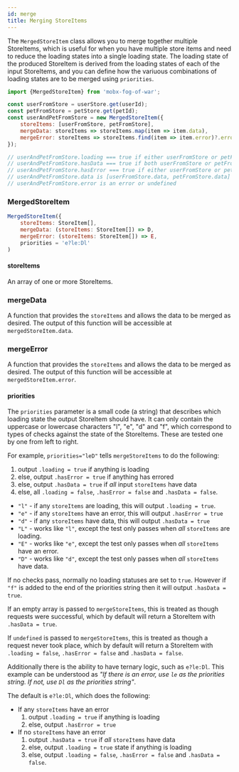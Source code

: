 ```yaml
---
id: merge
title: Merging StoreItems
---
```


The `MergedStoreItem` class allows you to merge together multiple StoreItems, which is useful for when you have multiple store items and need to reduce the loading states into a single loading state. The loading state of the produced StoreItem is derived from the loading states of each of the input StoreItems, and you can define how the variuous combinations of loading states are to be merged using `priorities`.

```jsx
import {MergedStoreItem} from 'mobx-fog-of-war';

const userFromStore = userStore.get(userId);
const petFromStore = petStore.get(petId);
const userAndPetFromStore = new MergedStoreItem({
    storeItems: [userFromStore, petFromStore],
    mergeData: storeItems => storeItems.map(item => item.data),
    mergeError: storeItems => storeItems.find(item => item.error)?.error
});

// userAndPetFromStore.loading === true if either userFromStore or petFromStore are loading
// userAndPetFromStore.hasData === true if both userFromStore or petFromStore have data
// userAndPetFromStore.hasError === true if either userFromStore or petFromStore have an error
// userAndPetFromStore.data is [userFromStore.data, petFromStore.data]
// userAndPetFromStore.error is an error or undefined
```

### MergedStoreItem

```jsx
MergedStoreItem({
    storeItems: StoreItem[],
    mergeData: (storeItems: StoreItem[]) => D,
    mergeError: (storeItems: StoreItem[]) => E,
    priorities = 'e?le:Dl'
)
```

#### storeItems

An array of one or more StoreItems.

### mergeData

A function that provides the `storeItems` and allows the data to be merged as desired. The output of this function will be accessible at `mergedStoreItem.data`.

### mergeError

A function that provides the `storeItems` and allows the data to be merged as desired. The output of this function will be accessible at `mergedStoreItem.error`.

#### priorities

The `priorities` parameter is a small code (a string) that describes which loading state the output StoreItem should have. It can only contain the uppercase or lowercase characters "l", "e", "d" and "f", which correspond to types of checks against the state of the StoreItems. These are tested one by one from left to right.

For example, `priorities="leD"` tells `mergeStoreItems` to do the following:

1. output `.loading = true` if anything is loading
2. else, output `.hasError = true` if anything has errored
3. else, output `.hasData = true` if *all* input `storeItems` have data
4. else, all `.loading = false`, `.hasError = false` and `.hasData = false`.



- `"l"` - if any `storeItems` are loading, this will output `.loading = true`.
- `"e"` - if any `storeItems` have an error, this will output `.hasError = true`
- `"d"` - if any `storeItems` have data, this will output `.hasData = true`
- `"L"` - works like `"l"`, except the test only passes when *all* `storeItems` are loading.
- `"E"` - works like `"e"`, except the test only passes when *all* `storeItems` have an error.
- `"D"` - works like `"d"`, except the test only passes when *all* `storeItems` have data.

If no checks pass, normally no loading statuses are set to `true`. However if `"f"` is added to the end of the priorities string then it will output `.hasData = true`.

If an empty array is passed to `mergeStoreItems`, this is treated as though requests were successful, which by default will return a StoreItem with `.hasData = true`.

If `undefined` is passed to `mergeStoreItems`, this is treated as though a request never took place, which by default will return a StoreItem with `.loading = false`, `.hasError = false` and `.hasData = false`.

Additionally there is the ability to have ternary logic, such as `e?le:Dl`. This example can be understood as *"If there is an error, use `le` as the priorities string. If not, use `Dl` as the priorities string"*.

The default is `e?le:Dl`, which does the following:

- If any `storeItems` have an error
  1. output `.loading = true` if anything is loading 
  2. else, output `.hasError = true`
- If no `storeItems` have an error
  1. output `.hasData = true` if *all* `storeItems` have data
  2. else, output `.loading = true` state if anything is loading
  3. else, output `.loading = false`, `.hasError = false` and `.hasData = false`.
